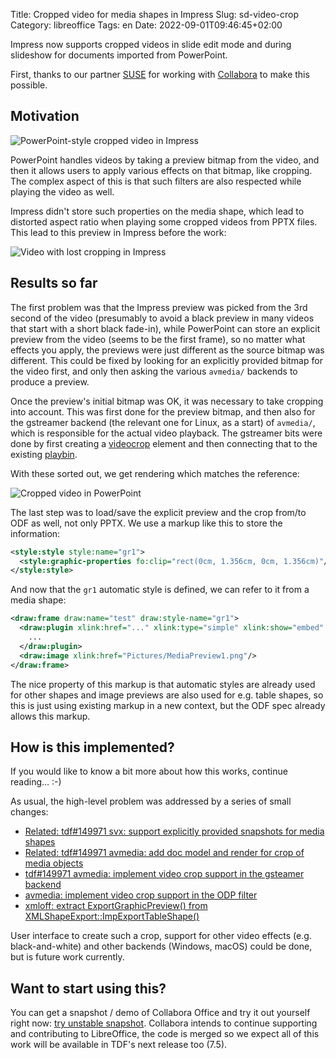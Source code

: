 Title: Cropped video for media shapes in Impress
Slug: sd-video-crop
Category: libreoffice
Tags: en
Date: 2022-09-01T09:46:45+02:00

Impress now supports cropped videos in slide edit mode and during slideshow for documents imported
from PowerPoint.

First, thanks to our partner [SUSE](https://www.suse.com/) for working with
[Collabora](https://www.collaboraoffice.com/) to make this possible.

## Motivation

![PowerPoint-style cropped video in Impress](https://share.vmiklos.hu/blog/sd-video-crop/new.png)

PowerPoint handles videos by taking a preview bitmap from the video, and then it allows users to
apply various effects on that bitmap, like cropping. The complex aspect of this is that such filters
are also respected while playing the video as well.

Impress didn't store such properties on the media shape, which lead to distorted aspect ratio when
playing some cropped videos from PPTX files. This lead to this preview in Impress before the work:

![Video with lost cropping in Impress](https://share.vmiklos.hu/blog/sd-video-crop/bad.png)

## Results so far

The first problem was that the Impress preview was picked from the 3rd second of the video
(presumably to avoid a black preview in many videos that start with a short black fade-in), while
PowerPoint can store an explicit preview from the video (seems to be the first frame), so no matter
what effects you apply, the previews were just different as the source bitmap was different. This
could be fixed by looking for an explicitly provided bitmap for the video first, and only then
asking the various `avmedia/` backends to produce a preview.

Once the preview's initial bitmap was OK, it was necessary to take cropping into account. This was
first done for the preview bitmap, and then also for the gstreamer backend (the relevant one for
Linux, as a start) of `avmedia/`, which is responsible for the actual video playback. The gstreamer
bits were done by first creating a
[videocrop](https://gstreamer.freedesktop.org/documentation/videocrop/videocrop.html) element and
then connecting that to the existing
[playbin](https://gstreamer.freedesktop.org/documentation/playback/playbin.html#playbin:video-filter).

With these sorted out, we get rendering which matches the reference:

![Cropped video in PowerPoint](https://share.vmiklos.hu/blog/sd-video-crop/ref.png)

The last step was to load/save the explicit preview and the crop from/to ODF as well, not only PPTX.
We use a markup like this to store the information:

```xml
<style:style style:name="gr1">
  <style:graphic-properties fo:clip="rect(0cm, 1.356cm, 0cm, 1.356cm)"/>
</style:style>
```

And now that the `gr1` automatic style is defined, we can refer to it from a media shape:

```xml
<draw:frame draw:name="test" draw:style-name="gr1">
  <draw:plugin xlink:href="..." xlink:type="simple" xlink:show="embed" xlink:actuate="onLoad" draw:mime-type="application/vnd.sun.star.media">
    ...
  </draw:plugin>
  <draw:image xlink:href="Pictures/MediaPreview1.png"/>
</draw:frame>
```

The nice property of this markup is that automatic styles are already used for other shapes and
image previews are also used for e.g. table shapes, so this is just using existing markup in a new
context, but the ODF spec already allows this markup.

## How is this implemented?

If you would like to know a bit more about how this works, continue reading... :-)

As usual, the high-level problem was addressed by a series of small changes:

- [Related: tdf#149971 svx: support explicitly provided snapshots for media shapes](https://gerrit.libreoffice.org/c/core/+/138763)
- [Related: tdf#149971 avmedia: add doc model and render for crop of media objects](https://gerrit.libreoffice.org/c/core/+/138808)
- [tdf#149971 avmedia: implement video crop support in the gsteamer backend](https://gerrit.libreoffice.org/c/core/+/138867)
- [avmedia: implement video crop support in the ODP filter](https://gerrit.libreoffice.org/c/core/+/138959)
- [xmloff: extract ExportGraphicPreview() from XMLShapeExport::ImpExportTableShape()](https://gerrit.libreoffice.org/c/core/+/138971)

User interface to create such a crop, support for other video effects (e.g. black-and-white) and
other backends (Windows, macOS) could be done, but is future work currently.

## Want to start using this?

You can get a snapshot / demo of Collabora Office and try it out yourself right now: [try unstable
snapshot](https://www.collaboraoffice.com/collabora-office-latest-snapshot/).  Collabora intends to
continue supporting and contributing to LibreOffice, the code is merged so we expect all of this
work will be available in TDF's next release too (7.5).

